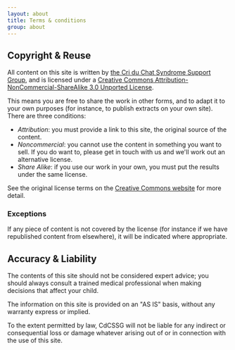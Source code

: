 ```yaml
---
layout: about
title: Terms & conditions
group: about
---
```


## Copyright &amp; Reuse

All <span xmlns:dct="http://purl.org/dc/terms/" href="http://purl.org/dc/dcmitype/Text" property="dct:title" rel="dct:type">content on this site</span> is written by <a xmlns:cc="http://creativecommons.org/ns#" href="http://criduchat.org.uk" property="cc:attributionName" rel="cc:attributionURL">the Cri du Chat Syndrome Support Group</a>, and is licensed under a <a rel="license" href="http://creativecommons.org/licenses/by-nc-sa/3.0/deed.en_US">Creative Commons Attribution-NonCommercial-ShareAlike 3.0 Unported License</a>.

This means you are free to share the work in other forms, and to adapt it to your own purposes
(for instance, to publish extracts on your own site). There are three conditions:

* *Attribution*: you must provide a link to this site, the original source of the content.
* *Noncommercial*: you cannot use the content in something you want to sell. If you do want to, please get in touch with us and we'll work out an alternative license.
* *Share Alike*: if you use our work in your own, you must put the results under the same license.

See the original license terms on the [Creative Commons website](https://creativecommons.org/licenses/by-nc-sa/3.0/deed.en_US)
for more detail.

### Exceptions

If any piece of content is not covered by the license (for instance if we have republished content from elsewhere), 
it will be indicated where appropriate.

## Accuracy & Liability

The contents of this site should not be considered expert advice; you should always consult
a trained medical professional when making decisions that affect your child.

The information on this site is provided on an "AS IS" basis, without any warranty express
or implied.

To the extent permitted by law, CdCSSG will not be liable for any indirect or consequential 
loss or damage whatever arising out of or in connection with the use of this site.

